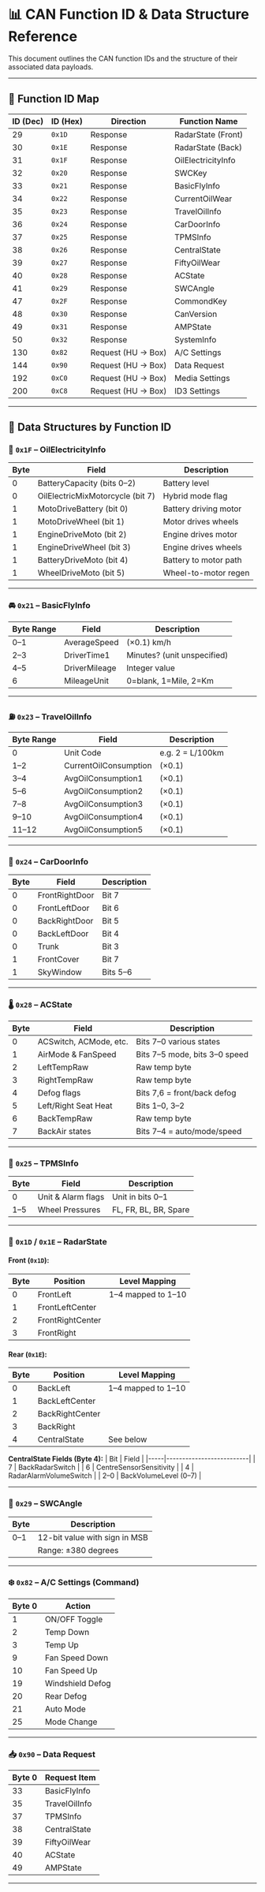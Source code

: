# 📊 CAN Function ID & Data Structure Reference

This document outlines the CAN function IDs and the structure of their associated data payloads.

---

## 🔢 Function ID Map

| ID (Dec) | ID (Hex) | Direction       | Function Name           |
|----------|----------|------------------|--------------------------|
| 29       | `0x1D`   | Response         | RadarState (Front)       |
| 30       | `0x1E`   | Response         | RadarState (Back)        |
| 31       | `0x1F`   | Response         | OilElectricityInfo       |
| 32       | `0x20`   | Response         | SWCKey                   |
| 33       | `0x21`   | Response         | BasicFlyInfo             |
| 34       | `0x22`   | Response         | CurrentOilWear           |
| 35       | `0x23`   | Response         | TravelOilInfo            |
| 36       | `0x24`   | Response         | CarDoorInfo              |
| 37       | `0x25`   | Response         | TPMSInfo                 |
| 38       | `0x26`   | Response         | CentralState             |
| 39       | `0x27`   | Response         | FiftyOilWear             |
| 40       | `0x28`   | Response         | ACState                  |
| 41       | `0x29`   | Response         | SWCAngle                 |
| 47       | `0x2F`   | Response         | CommondKey               |
| 48       | `0x30`   | Response         | CanVersion               |
| 49       | `0x31`   | Response         | AMPState                 |
| 50       | `0x32`   | Response         | SystemInfo               |
| 130      | `0x82`   | Request (HU → Box)| A/C Settings             |
| 144      | `0x90`   | Request (HU → Box)| Data Request             |
| 192      | `0xC0`   | Request (HU → Box)| Media Settings           |
| 200      | `0xC8`   | Request (HU → Box)| ID3 Settings             |

---

## 📐 Data Structures by Function ID

### 🛞 `0x1F` – OilElectricityInfo

| Byte | Field                         | Description                        |
|------|-------------------------------|------------------------------------|
| 0    | BatteryCapacity (bits 0–2)    | Battery level                      |
| 0    | OilElectricMixMotorcycle (bit 7)| Hybrid mode flag                  |
| 1    | MotoDriveBattery (bit 0)      | Battery driving motor              |
| 1    | MotoDriveWheel (bit 1)        | Motor drives wheels                |
| 1    | EngineDriveMoto (bit 2)       | Engine drives motor                |
| 1    | EngineDriveWheel (bit 3)      | Engine drives wheels               |
| 1    | BatteryDriveMoto (bit 4)      | Battery to motor path              |
| 1    | WheelDriveMoto (bit 5)        | Wheel-to-motor regen               |

---

### 🚘 `0x21` – BasicFlyInfo

| Byte Range | Field             | Description                   |
|------------|------------------|-------------------------------|
| 0–1        | AverageSpeed      | (×0.1) km/h                   |
| 2–3        | DriverTime1       | Minutes? (unit unspecified)   |
| 4–5        | DriverMileage     | Integer value                 |
| 6          | MileageUnit       | 0=blank, 1=Mile, 2=Km         |

---

### ⛽ `0x23` – TravelOilInfo

| Byte Range | Field                     | Description                |
|------------|--------------------------|----------------------------|
| 0          | Unit Code                | e.g. 2 = L/100km           |
| 1–2        | CurrentOilConsumption    | (×0.1)                     |
| 3–4        | AvgOilConsumption1       | (×0.1)                     |
| 5–6        | AvgOilConsumption2       | (×0.1)                     |
| 7–8        | AvgOilConsumption3       | (×0.1)                     |
| 9–10       | AvgOilConsumption4       | (×0.1)                     |
| 11–12      | AvgOilConsumption5       | (×0.1)                     |

---

### 🚪 `0x24` – CarDoorInfo

| Byte | Field           | Description           |
|------|----------------|-----------------------|
| 0    | FrontRightDoor | Bit 7                 |
| 0    | FrontLeftDoor  | Bit 6                 |
| 0    | BackRightDoor  | Bit 5                 |
| 0    | BackLeftDoor   | Bit 4                 |
| 0    | Trunk          | Bit 3                 |
| 1    | FrontCover     | Bit 7                 |
| 1    | SkyWindow      | Bits 5–6              |

---

### 🌡️ `0x28` – ACState

| Byte | Field                     | Description                      |
|------|--------------------------|----------------------------------|
| 0    | ACSwitch, ACMode, etc.   | Bits 7–0 various states          |
| 1    | AirMode & FanSpeed       | Bits 7–5 mode, bits 3–0 speed    |
| 2    | LeftTempRaw              | Raw temp byte                    |
| 3    | RightTempRaw             | Raw temp byte                    |
| 4    | Defog flags              | Bits 7,6 = front/back defog      |
| 5    | Left/Right Seat Heat     | Bits 1–0, 3–2                    |
| 6    | BackTempRaw              | Raw temp byte                    |
| 7    | BackAir states           | Bits 7–4 = auto/mode/speed       |

---

### 🔧 `0x25` – TPMSInfo

| Byte | Field                         | Description            |
|------|-------------------------------|------------------------|
| 0    | Unit & Alarm flags            | Unit in bits 0–1       |
| 1–5  | Wheel Pressures               | FL, FR, BL, BR, Spare  |

---

### 📡 `0x1D` / `0x1E` – RadarState

#### Front (`0x1D`):
| Byte | Position          | Level Mapping |
|------|-------------------|----------------|
| 0    | FrontLeft         | 1–4 mapped to 1–10 |
| 1    | FrontLeftCenter   |                |
| 2    | FrontRightCenter  |                |
| 3    | FrontRight        |                |

#### Rear (`0x1E`):
| Byte | Position          | Level Mapping |
|------|-------------------|----------------|
| 0    | BackLeft          | 1–4 mapped to 1–10 |
| 1    | BackLeftCenter    |                |
| 2    | BackRightCenter   |                |
| 3    | BackRight         |                |
| 4    | CentralState      | See below      |

**CentralState Fields (Byte 4):**
| Bit | Field                    |
|-----|--------------------------|
| 7   | BackRadarSwitch          |
| 6   | CentreSensorSensitivity  |
| 4   | RadarAlarmVolumeSwitch   |
| 2–0 | BackVolumeLevel (0–7)    |

---

### 🔄 `0x29` – SWCAngle

| Byte | Description                      |
|------|----------------------------------|
| 0–1  | 12-bit value with sign in MSB    |
|      | Range: ±380 degrees              |

---

### ❄️ `0x82` – A/C Settings (Command)

| Byte 0 | Action                 |
|--------|------------------------|
| 1      | ON/OFF Toggle          |
| 2      | Temp Down              |
| 3      | Temp Up                |
| 9      | Fan Speed Down         |
| 10     | Fan Speed Up           |
| 19     | Windshield Defog       |
| 20     | Rear Defog             |
| 21     | Auto Mode              |
| 25     | Mode Change            |

---

### 📥 `0x90` – Data Request

| Byte 0 | Request Item           |
|--------|------------------------|
| 33     | BasicFlyInfo           |
| 35     | TravelOilInfo          |
| 37     | TPMSInfo               |
| 38     | CentralState           |
| 39     | FiftyOilWear           |
| 40     | ACState                |
| 49     | AMPState               |

---
